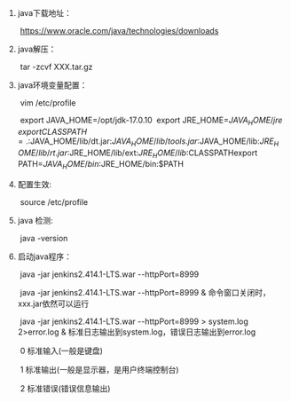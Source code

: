 

1. java下载地址：

   ​	https://www.oracle.com/java/technologies/downloads

2. java解压：

   ​	tar -zcvf XXX.tar.gz

3. java环境变量配置：

   ​	vim /etc/profile

   ​	export JAVA_HOME=/opt/jdk-17.0.10
   ​	export JRE_HOME=$JAVA_HOME/jre
   ​	export CLASSPATH=.:$JAVA_HOME/lib/dt.jar:$JAVA_HOME/lib/tools.jar:$JAVA_HOME/lib:$JRE_HOME/lib/rt.jar:$JRE_HOME/lib/ext:$JRE_HOME/lib:$CLASSPATH
   ​	export PATH=$JAVA_HOME/bin:$JRE_HOME/bin:$PATH

4. 配置生效:

   ​	source /etc/profile

5. java 检测:

   ​	java -version

6. 启动java程序：

   ​    java -jar jenkins2.414.1-LTS.war --httpPort=8999 

   ​	java -jar jenkins2.414.1-LTS.war --httpPort=8999 &    命令窗口关闭时，xxx.jar依然可以运行

   ​	java -jar jenkins2.414.1-LTS.war --httpPort=8999  > system.log 2>error.log &	标准日志输出到system.log，错误日志输出到error.log 

   ​    0 标准输入(一般是键盘)

   ​	1 标准输出(一般是显示器，是用户终端控制台)

   ​	2 标准错误(错误信息输出)

